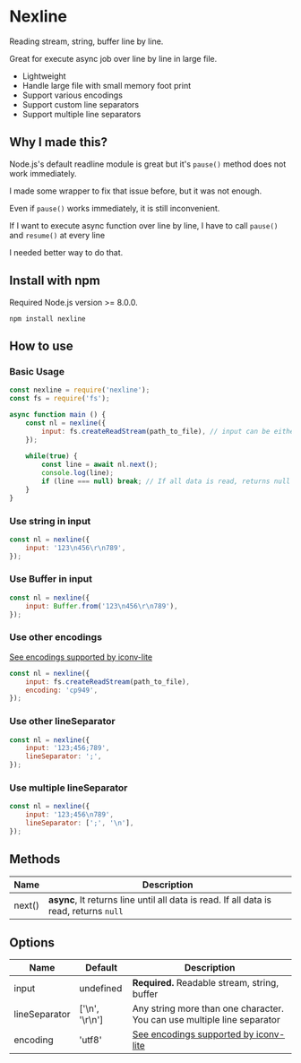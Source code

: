 # Nexline
Reading stream, string, buffer line by line.

Great for execute async job over line by line in large file.

* Lightweight
* Handle large file with small memory foot print
* Support various encodings
* Support custom line separators
* Support multiple line separators

## Why I made this?
Node.js's default readline module is great but it's `pause()` method does not work immediately.

I made some wrapper to fix that issue before, but it was not enough.

Even if `pause()` works immediately, it is still inconvenient.

If I want to execute async function over line by line, I have to call `pause()` and `resume()` at every line 

I needed better way to do that.

## Install with npm
Required Node.js version >= 8.0.0.
```
npm install nexline
```
 
## How to use
### Basic Usage
```js
const nexline = require('nexline');
const fs = require('fs');

async function main () {
	const nl = nexline({
		input: fs.createReadStream(path_to_file), // input can be either string and readable stream 
	});
	
	while(true) {
		const line = await nl.next();
		console.log(line);
		if (line === null) break; // If all data is read, returns null
	}
}
```

### Use string in input
```js
const nl = nexline({
	input: '123\n456\r\n789', 
});
```

### Use Buffer in input
```js
const nl = nexline({
	input: Buffer.from('123\n456\r\n789'),
});
```

### Use other encodings
[See encodings supported by iconv-lite](https://github.com/ashtuchkin/iconv-lite/wiki/Supported-Encodings)
```js
const nl = nexline({
	input: fs.createReadStream(path_to_file), 
	encoding: 'cp949',
});
```

### Use other lineSeparator
```js
const nl = nexline({
	input: '123;456;789', 
	lineSeparator: ';',
});
```

### Use multiple lineSeparator
```js
const nl = nexline({
	input: '123;456\n789', 
	lineSeparator: [';', '\n'],
});
```

## Methods
| Name          |  Description    |
| ------------- | --------------- |
| next()        | **async**, It returns line until all data is read. If all data is read, returns `null`  |

## Options
| Name          | Default                     |  Description    |
| ------------- | --------------------------- | --------------- |
| input         | undefined                   | **Required.** Readable stream, string, buffer |
| lineSeparator | \['\n', '\r\n'\]            | Any string more than one character. You can use multiple line separator |
| encoding      | 'utf8'                      | [See encodings supported by iconv-lite](https://github.com/ashtuchkin/iconv-lite/wiki/Supported-Encodings) |